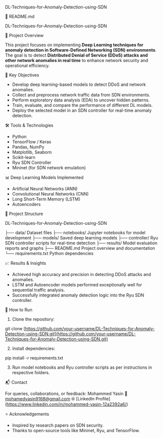 DL-Techniques-for-Anomaly-Detection-using-SDN

📄 README.md

DL-Techniques-for-Anomaly-Detection-using-SDN

📌 Project Overview

This project focuses on implementing **Deep Learning techniques for anomaly detection in Software-Defined Networking (SDN) environments**. The goal is to detect **Distributed Denial of Service (DDoS) attacks and other network anomalies in real time** to enhance network security and operational efficiency.


🎯 Key Objectives

- Develop deep learning-based models to detect DDoS and network anomalies.
- Collect and preprocess network traffic data from SDN environments.
- Perform exploratory data analysis (EDA) to uncover hidden patterns.
- Train, evaluate, and compare the performance of different DL models.
- Deploy the selected model in an SDN controller for real-time anomaly detection.

🛠️ Tools & Technologies

- Python
- TensorFlow / Keras
- Pandas, NumPy
- Matplotlib, Seaborn
- Scikit-learn
- Ryu SDN Controller
- Mininet (for SDN network emulation)

📊 Deep Learning Models Implemented

- Artificial Neural Networks (ANN)
- Convolutional Neural Networks (CNN)
- Long Short-Term Memory (LSTM)
- Autoencoders



📂 Project Structure

DL-Techniques-for-Anomaly-Detection-using-SDN

├── data/                    Dataset files
├── notebooks/               Jupyter notebooks for model development
├── models/                  Saved deep learning models
├── controller/              Ryu SDN controller scripts for real-time detection
├── results/                 Model evaluation reports and graphs
├── README.md                Project overview and documentation
└── requirements.txt         Python dependencies


📈 Results & Insights

- Achieved high accuracy and precision in detecting DDoS attacks and anomalies.
- LSTM and Autoencoder models performed exceptionally well for sequential traffic analysis.
- Successfully integrated anomaly detection logic into the Ryu SDN controller.

🚀 How to Run

1. Clone the repository:

git clone [https://github.com/your-username/DL-Techniques-for-Anomaly-Detection-using-SDN.git](https://github.com/your-username/DL-Techniques-for-Anomaly-Detection-using-SDN.git)


2. Install dependencies:

pip install -r requirements.txt


3. Run model notebooks and Ryu controller scripts as per instructions in respective folders.

📬 Contact

For queries, collaborations, or feedback:
Mohammed Yasin 
📧 mohamedyasin9168@gmail.com 
🌐 [LinkedIn Profile] (https://www.linkedin.com/in/mohammed-yasin-12a2392a6/)

⭐ Acknowledgements

- Inspired by research papers on SDN security.
- Thanks to open-source tools like Mininet, Ryu, and TensorFlow.

